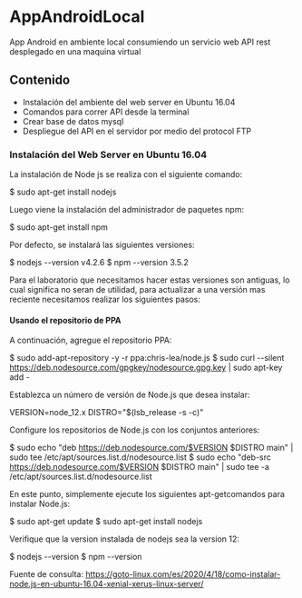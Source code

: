 # AppAndroidLocal

App Android en ambiente local consumiendo un servicio web API rest desplegado en una maquina virtual

## Contenido

* Instalación del ambiente del web server en Ubuntu 16.04
* Comandos para correr API desde la terminal
* Crear base de datos mysql
* Despliegue del API en el servidor por medio del protocol FTP

### Instalación del Web Server en Ubuntu 16.04


La instalación de Node js se realiza con el siguiente comando:

$ sudo apt-get install nodejs

Luego viene la instalación del administrador de paquetes npm:

$ sudo apt-get install npm

Por defecto, se instalará las siguientes versiones:

$ nodejs --version
v4.2.6
$ npm --version
3.5.2

Para el laboratorio que necesitamos hacer estas versiones son antiguas, lo cual significa no seran de utilidad, para actualizar a una versión mas reciente necesitamos realizar los siguientes pasos:

#### Usando el repositorio de PPA

A continuación, agregue el repositorio PPA:

$ sudo add-apt-repository -y -r ppa:chris-lea/node.js
$ sudo curl --silent https://deb.nodesource.com/gpgkey/nodesource.gpg.key | sudo apt-key add -

Establezca un número de versión de Node.js que desea instalar:

VERSION=node_12.x
DISTRO="$(lsb_release -s -c)"

Configure los repositorios de Node.js con los conjuntos anteriores:

$ sudo echo "deb https://deb.nodesource.com/$VERSION $DISTRO main" | sudo tee /etc/apt/sources.list.d/nodesource.list
$ sudo echo "deb-src https://deb.nodesource.com/$VERSION $DISTRO main" | sudo tee -a /etc/apt/sources.list.d/nodesource.list

En este punto, simplemente ejecute los siguientes apt-getcomandos para instalar Node.js:

$ sudo apt-get update
$ sudo apt-get install nodejs

Verifique que la version instalada de nodejs sea la version 12:

$ nodejs --version
$ npm --version

Fuente de consulta:
https://goto-linux.com/es/2020/4/18/como-instalar-node.js-en-ubuntu-16.04-xenial-xerus-linux-server/